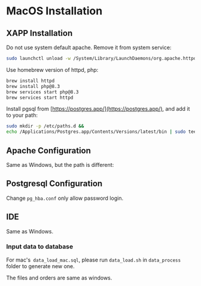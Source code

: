 # MacOS Installation

## XAPP Installation

Do not use system default apache. Remove it from system service:

```bash
sudo launchctl unload -w /System/Library/LaunchDaemons/org.apache.httpd.plist
```

Use homebrew version of httpd, php:

```bash
brew install httpd
brew install php@8.3
brew services start php@8.3
brew services start httpd
```

Install pgsql from [https://postgres.app/](https://postgres.app/), and add it to your path:

```bash
sudo mkdir -p /etc/paths.d &&
echo /Applications/Postgres.app/Contents/Versions/latest/bin | sudo tee /etc/paths.d/postgresapp
```

## Apache Configuration

Same as Windows, but the path is different:

## Postgresql Configuration

Change `pg_hba.conf` only allow password login.

## IDE

Same as Windows.

### Input data to database

For mac's` data_load_mac.sql`, please run `data_load.sh` in `data_process` folder to generate new one.

The files and orders are same as windows.
